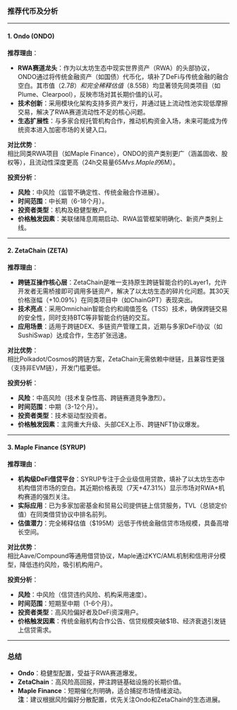 ### 推荐代币及分析

---

#### 1. **Ondo (ONDO)**  
**推荐理由**：  
- **RWA赛道龙头**：作为以太坊生态中现实世界资产（RWA）的头部协议，ONDO通过将传统金融资产（如国债）代币化，填补了DeFi与传统金融的融合空白。其市值（$2.7B）和完全稀释估值（$8.55B）均显著领先同类项目（如Plume、Clearpool），反映市场对其长期价值的认可。  
- **技术创新**：采用模块化架构支持多资产发行，并通过链上流动性池实现低摩擦交易，解决了RWA赛道流动性不足的核心问题。  
- **生态扩展性**：与多家合规托管机构合作，推动机构资金入场，未来可能成为传统资本进入加密市场的关键入口。

**对比优势**：  
相比同类RWA项目（如Maple Finance），ONDO的资产类别更广（涵盖固收、股权等），且流动性深度更高（24h交易量$65M vs. Maple的$6M）。

**投资分析**：  
- **风险**：中风险（监管不确定性、传统金融合作进展）。  
- **时间范围**：中长期（6-18个月）。  
- **投资者类型**：机构及稳健型散户。  
- **价格触发因素**：美联储降息周期启动、RWA监管框架明确化、新资产类别上线。

---

#### 2. **ZetaChain (ZETA)**  
**推荐理由**：  
- **跨链互操作核心层**：ZetaChain是唯一支持原生跨链智能合约的Layer1，允许开发者无需桥接即可调用多链资产，解决了以太坊生态的碎片化问题。其30天价格涨幅（+10.09%）在同类项目中（如ChainGPT）表现突出。  
- **技术亮点**：采用Omnichain智能合约和阈值签名（TSS）技术，确保跨链交易的安全性，同时支持BTC等非智能合约链的交互。  
- **应用场景**：适用于跨链DEX、多链资产管理工具，近期与多家DeFi协议（如SushiSwap）达成合作，生态扩张迅速。

**对比优势**：  
相比Polkadot/Cosmos的跨链方案，ZetaChain无需依赖中继链，且兼容性更强（支持非EVM链），开发门槛更低。

**投资分析**：  
- **风险**：中高风险（技术复杂性高、跨链赛道竞争激烈）。  
- **时间范围**：中期（3-12个月）。  
- **投资者类型**：技术驱动型投资者。  
- **价格触发因素**：主网重大升级、头部CEX上币、跨链NFT协议爆发。

---

#### 3. **Maple Finance (SYRUP)**  
**推荐理由**：  
- **机构级DeFi借贷平台**：SYRUP专注于企业级信用贷款，填补了以太坊生态中机构借贷市场的空白。其近期价格表现（7天+47.31%）显示市场对RWA+机构赛道的强烈关注。  
- **实际应用**：已为多家加密基金和贸易公司提供链上信贷服务，TVL（总锁定价值）在同类借贷协议中排名前列。  
- **估值潜力**：完全稀释估值（$195M）远低于传统金融信贷市场规模，具备高增长空间。

**对比优势**：  
相比Aave/Compound等通用借贷协议，Maple通过KYC/AML机制和信用评分模型，降低违约风险，吸引机构用户。

**投资分析**：  
- **风险**：中风险（信贷违约风险、机构采用速度）。  
- **时间范围**：短期至中期（1-6个月）。  
- **投资者类型**：高风险偏好者及DeFi资深用户。  
- **价格触发因素**：传统金融机构合作公告、信贷规模突破$1B、经济衰退引发链上信贷需求。

---

### 总结  
- **Ondo**：稳健型配置，受益于RWA赛道爆发。  
- **ZetaChain**：高风险高回报，押注跨链基础设施的长期价值。  
- **Maple Finance**：短期催化剂明确，适合捕捉市场情绪波动。  
**注**：建议根据风险偏好分散配置，优先关注Ondo和ZetaChain的生态进展。